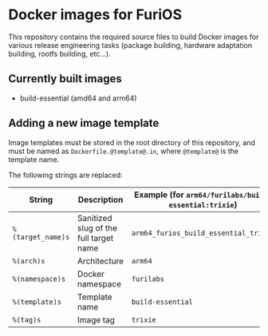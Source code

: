 Docker images for FuriOS
========================

This repository contains the required source files to build Docker images
for various release engineering tasks (package building, hardware adaptation building, rootfs building, etc...).

Currently built images
----------------------

* build-essential (amd64 and arm64)

Adding a new image template
---------------------------

Image templates must be stored in the root directory of this repository, and must be named as `Dockerfile.@template@.in`,
where `@template@` is the template name.

The following strings are replaced:

| String            | Description                            | Example (for `arm64/furilabs/build-essential:trixie`) |
|-------------------|----------------------------------------|-------------------------------------------------------------|
| `%(target_name)s` | Sanitized slug of the full target name | `arm64_furios_build_essential_trixie`                     |
| `%(arch)s`        | Architecture                           | `arm64`                                                     |
| `%(namespace)s`   | Docker namespace                       | `furilabs`                                                  |
| `%(template)s`    | Template name                          | `build-essential`                                           |
| `%(tag)s`         | Image tag                              | `trixie`                                                    |
